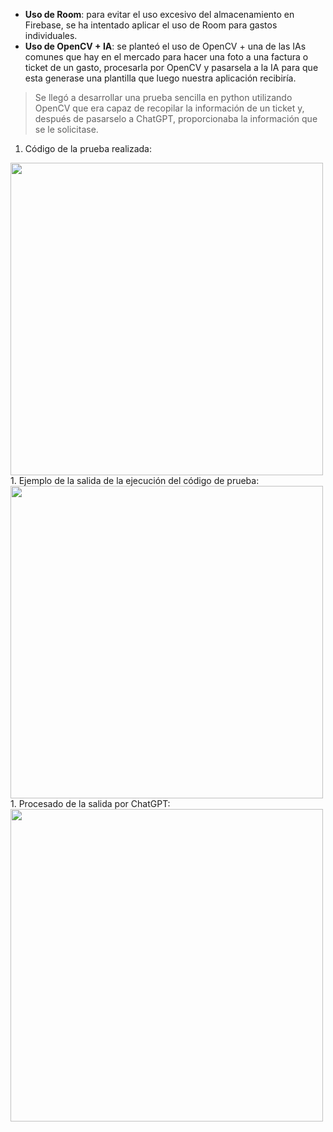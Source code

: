 * **Uso de Room**: para evitar el uso excesivo del almacenamiento en Firebase, se ha intentado aplicar el uso de Room para gastos individuales.
* **Uso de OpenCV + IA**: se planteó el uso de OpenCV + una de las IAs comunes que hay en el mercado para hacer una foto a una factura o ticket de un gasto, procesarla por OpenCV y pasarsela a la IA para que esta generase una plantilla que luego nuestra aplicación recibiría.
> Se llegó a desarrollar una prueba sencilla en python utilizando OpenCV que era capaz de recopilar la información de un ticket y, después de pasarselo a ChatGPT, proporcionaba la información que se le solicitase.


1. Código de la prueba realizada: 
<img src="https://github.com/alvaroddiaz/APM/assets/112855052/c43bef06-cb6c-44b0-8f69-bf155598f3fe" width="500">
1. Ejemplo de la salida de la ejecución del código de prueba: 
<img src="https://github.com/alvaroddiaz/APM/assets/112855052/5b491fe9-fee8-4653-9ed8-9680eb4fd386" width="500">
1. Procesado de la salida por ChatGPT: 
<img src="https://github.com/alvaroddiaz/APM/assets/112855052/98fd6c3d-be71-4e0d-945e-1532e8c3bb14" width="500">



